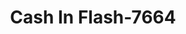 ---
f_zip-code: 90650
f_state-code: CA
title: Cash In Flash-7664
f_phone: 562-863-3800
f_city-only: Norwalk
f_address: 10948 Imperial Hwy Ste 101 Norwalk
f_location-unique-id: '7664'
slug: cash-in-flash-7664
updated-on: '2024-05-30T13:46:58.046Z'
created-on: '2024-05-30T13:36:59.803Z'
published-on: '2024-05-30T13:54:32.469Z'
f_city-state: cms/city/norwalk-ca.md
f_company: cms/company/cash-in-flash.md
f_state: cms/state/california.md
layout: '[payday-loan].html'
tags: payday-loan
---